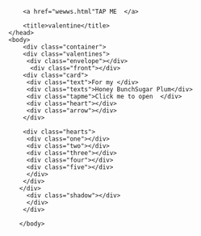 <!DOCTYPE html>
<html lang = "en">
    <head>
        <meta charset="utf-8">
        <meta name="viewport" content=""width=device-width, initial-scale="1">
        <link rel="stylesheet" type="text/css" href="valentine.css">
        
        <a href="wewws.html"TAP ME  </a>
      
        <title>valentine</title>
    </head>
    <body>
        <div class="container">
        <div class="valentines">
         <div class="envelope"></div>
          <div class="front"></div>
        <div class="card">
         <div class="text">For my </div>
         <div class="texts">Honey BunchSugar Plum</div>
         <div class="tapme">Click me to open  </div>
         <div class="heart"></div> 
         <div class="arrow"></div>
        </div>
       
        <div class="hearts">
         <div class="one"></div>
         <div class="two"></div>
         <div class="three"></div>
         <div class="four"></div>
         <div class="five"></div>
         </div>
        </div>
       </div>
         <div class="shadow"></div>
         </div>
        </div>
    
       </body>

</html>
